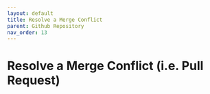 ```yaml
---
layout: default
title: Resolve a Merge Conflict
parent: Github Repository
nav_order: 13
---
```


# Resolve a Merge Conflict (i.e. Pull Request)

